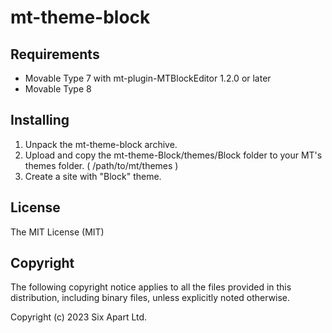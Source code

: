 # mt-theme-block

## Requirements

* Movable Type 7 with mt-plugin-MTBlockEditor 1.2.0 or later
* Movable Type 8

## Installing

1. Unpack the mt-theme-block archive.
1. Upload and copy the mt-theme-Block/themes/Block folder to your MT's themes folder. ( /path/to/mt/themes )
1. Create a site with "Block" theme.

## License

The MIT License (MIT)

## Copyright

The following copyright notice applies to all the files provided in this distribution, including binary files, unless explicitly noted otherwise.

Copyright (c) 2023 Six Apart Ltd.
